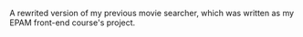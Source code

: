 A rewrited version of my previous movie searcher, which was written as my EPAM front-end course's project.
